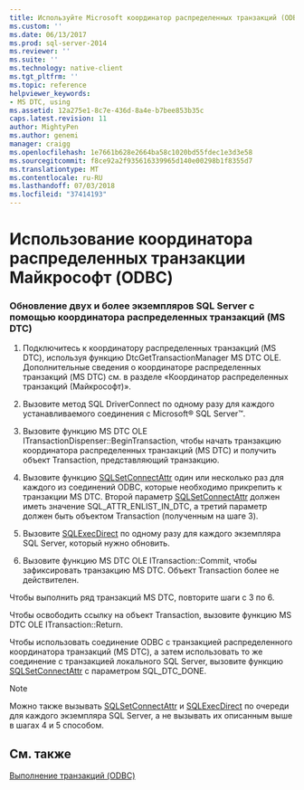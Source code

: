 ```yaml
---
title: Используйте Microsoft координатор распределенных транзакций (ODBC) | Документация Майкрософт
ms.custom: ''
ms.date: 06/13/2017
ms.prod: sql-server-2014
ms.reviewer: ''
ms.suite: ''
ms.technology: native-client
ms.tgt_pltfrm: ''
ms.topic: reference
helpviewer_keywords:
- MS DTC, using
ms.assetid: 12a275e1-8c7e-436d-8a4e-b7bee853b35c
caps.latest.revision: 11
author: MightyPen
ms.author: genemi
manager: craigg
ms.openlocfilehash: 1e7661b628e2664ba58c1020bd55fdec1e3d3e58
ms.sourcegitcommit: f8ce92a2f935616339965d140e00298b1f8355d7
ms.translationtype: MT
ms.contentlocale: ru-RU
ms.lasthandoff: 07/03/2018
ms.locfileid: "37414193"
---
```

# <a name="use-microsoft-distributed-transaction-coordinator-odbc"></a>Использование координатора распределенных транзакции Майкрософт (ODBC)
    
### <a name="to-update-two-or-more-sql-servers-by-using-ms-dtc"></a>Обновление двух и более экземпляров SQL Server с помощью координатора распределенных транзакций (MS DTC)  
  
1.  Подключитесь к координатору распределенных транзакций (MS DTC), используя функцию DtcGetTransactionManager MS DTC OLE. Дополнительные сведения о координаторе распределенных транзакций (MS DTC) см. в разделе «Координатор распределенных транзакций (Майкрософт)».  
  
2.  Вызовите метод SQL DriverConnect по одному разу для каждого устанавливаемого соединения с Microsoft® SQL Server™.  
  
3.  Вызовите функцию MS DTC OLE ITransactionDispenser::BeginTransaction, чтобы начать транзакцию координатора распределенных транзакций (MS DTC) и получить объект Transaction, представляющий транзакцию.  
  
4.  Вызовите функцию [SQLSetConnectAttr](../native-client-odbc-api/sqlsetconnectattr.md) один или несколько раз для каждого из соединений ODBC, которые необходимо прикрепить к транзакции MS DTC. Второй параметр [SQLSetConnectAttr](../native-client-odbc-api/sqlsetconnectattr.md) должен иметь значение SQL_ATTR_ENLIST_IN_DTC, а третий параметр должен быть объектом Transaction (полученным на шаге 3).  
  
5.  Вызовите [SQLExecDirect](http://go.microsoft.com/fwlink/?LinkId=58399) по одному разу для каждого экземпляра SQL Server, который нужно обновить.  
  
6.  Вызовите функцию MS DTC OLE ITransaction::Commit, чтобы зафиксировать транзакцию MS DTC. Объект Transaction более не действителен.  
  
 Чтобы выполнить ряд транзакций MS DTC, повторите шаги с 3 по 6.  
  
 Чтобы освободить ссылку на объект Transaction, вызовите функцию MS DTC OLE ITransaction::Return.  
  
 Чтобы использовать соединение ODBC с транзакцией распределенного координатора транзакций (MS DTC), а затем использовать то же соединение с транзакцией локального SQL Server, вызовите функцию [SQLSetConnectAttr](../native-client-odbc-api/sqlsetconnectattr.md) с параметром SQL_DTC_DONE.  
  
> [!NOTE]  
>  Можно также вызывать [SQLSetConnectAttr](../native-client-odbc-api/sqlsetconnectattr.md) и [SQLExecDirect](http://go.microsoft.com/fwlink/?LinkId=58399) по очереди для каждого экземпляра SQL Server, а не вызывать их описанным выше в шагах 4 и 5 способом.  
  
## <a name="see-also"></a>См. также  
 [Выполнение транзакций &#40;ODBC&#41;](../../database-engine/dev-guide/performing-transactions-odbc.md)  
  
  
